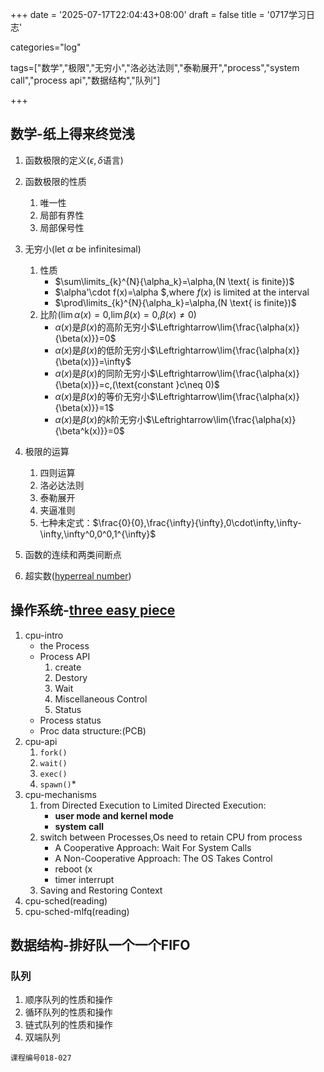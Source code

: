 +++
date = '2025-07-17T22:04:43+08:00'
draft = false
title = '0717学习日志'

categories="log"

tags=["数学","极限","无穷小","洛必达法则","泰勒展开","process","system call","process api","数据结构","队列"]

+++

## 数学-纸上得来终觉浅

1. 函数极限的定义($\epsilon,\delta$语言)
2. 函数极限的性质

   1. 唯一性
   2. 局部有界性
   3. 局部保号性
3. 无穷小(let $\alpha$ be infinitesimal)

   1. 性质
      * $\sum\limits_{k}^{N}{\alpha_k}=\alpha,(N \text{ is finite})$
      * $\alpha'\cdot f(x)=\alpha $,where $f(x)$ is limited at the interval
      * $\prod\limits_{k}^{N}{\alpha_k}=\alpha,(N \text{ is finite})$
   2. 比阶($\lim\alpha(x)=0$,$\lim\beta(x)=0$,$\beta(x)\neq0$)
      * $\alpha(x)$是$\beta(x)$的高阶无穷小$\Leftrightarrow\lim{\frac{\alpha(x)}{\beta(x)}}=0$
      * $\alpha(x)$是$\beta(x)$的低阶无穷小$\Leftrightarrow\lim{\frac{\alpha(x)}{\beta(x)}}=\infty$
      * $\alpha(x)$是$\beta(x)$的同阶无穷小$\Leftrightarrow\lim{\frac{\alpha(x)}{\beta(x)}}=c,(\text{constant }c\neq 0)$
      * $\alpha(x)$是$\beta(x)$的等价无穷小$\Leftrightarrow\lim{\frac{\alpha(x)}{\beta(x)}}=1$
      * $\alpha(x)$是$\beta(x)$的$k$阶无穷小$\Leftrightarrow\lim{\frac{\alpha(x)}{\beta^k(x)}}=0$
4. 极限的运算

   1. 四则运算
   2. 洛必达法则
   3. 泰勒展开
   4. 夹逼准则
   5. 七种未定式：$\frac{0}{0},\frac{\infty}{\infty},0\cdot\infty,\infty-\infty,\infty^0,0^0,1^{\infty}$
5. 函数的连续和两类间断点
6. 超实数([hyperreal number](https://people.math.wisc.edu/~hkeisler/keislercalc-06-18-25.pdf))

## 操作系统-[three easy piece](https://pages.cs.wisc.edu/~remzi/OSTEP/)

1. cpu-intro
   * the Process
   * Process API
     1. create
     2. Destory
     3. Wait
     4. Miscellaneous Control
     5. Status
   * Process status
   * Proc data structure:(PCB)
2. cpu-api
   1. `fork()`
   2. `wait()`
   3. `exec()`
   4. `spawn()`*
3. cpu-mechanisms
   1. from Directed Execution to Limited Directed Execution:
      * **user mode and kernel mode**
      * **system call**
   2. switch between Processes,Os need to retain CPU from process
      * A Cooperative Approach: Wait For System Calls
      * A Non-Cooperative Approach: The OS Takes Control
      * reboot (x
      * timer interrupt
   3. Saving and Restoring Context
4. cpu-sched(reading)
5. cpu-sched-mlfq(reading)

## 数据结构-排好队一个一个FIFO

### 队列

1. 顺序队列的性质和操作
2. 循环队列的性质和操作
3. 链式队列的性质和操作
4. 双端队列

`课程编号018-027`
